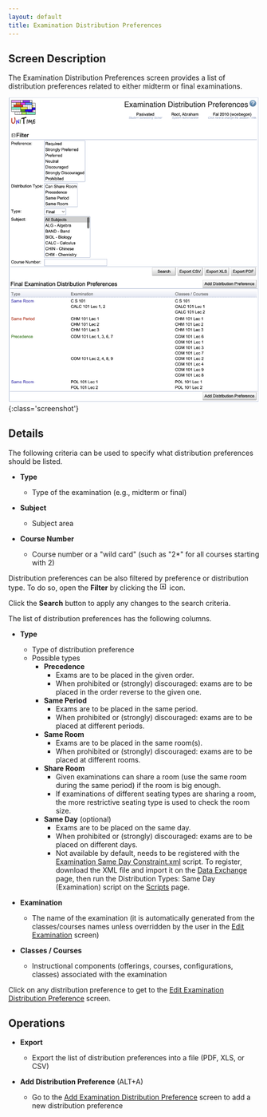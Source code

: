 ```yaml
---
layout: default
title: Examination Distribution Preferences
---
```



## Screen Description

The Examination Distribution Preferences screen provides a list of distribution preferences related to either midterm or final examinations.

![Examination Distribution Preferences](images/examination-distribution-preferences-1.png){:class='screenshot'}

## Details

The following criteria can be used to specify what distribution preferences should be listed.


* **Type**
    * Type of the examination (e.g., midterm or final)

* **Subject**
    * Subject area

* **Course Number**
    * Course number or a "wild card" (such as "2*" for all courses starting with 2)

Distribution preferences can be also filtered by preference or distribution type. To do so, open the **Filter** by clicking the ![Open Filter](images/icon-filter-open.gif) icon.

Click the **Search** button to apply any changes to the search criteria.

The list of distribution preferences has the following columns.

* **Type**
    * Type of distribution preference
    * Possible types
        * **Precedence**
            * Exams are to be placed in the given order.
            * When prohibited or (strongly) discouraged: exams are to be placed in the order reverse to the given one.
        * **Same Period**
            * Exams are to be placed in the same period.
            * When prohibited or (strongly) discouraged: exams are to be placed at different periods.
        * **Same Room**
            * Exams are to be placed in the same room(s).
            * When prohibited or (strongly) discouraged: exams are to be placed at different rooms.
        * **Share Room**
            * Given examinations can share a room (use the same room during the same period) if the room is big enough.
            * If examinations of different seating types are sharing a room, the more restrictive seating type is used to check the room size.
        * **Same Day** (optional)
            * Exams are to be placed on the same day.
            * When prohibited or (strongly) discouraged: exams are to be placed on different days.
            * Not available by default, needs to be registered with the [Examination Same Day Constraint.xml](https://github.com/UniTime/unitime/commits/master/Documentation/Scripts/Examination%20Same%20Day%20Constraint.xml) script. To register, download the XML file and import it on the [Data Exchange](data-exchange) page, then run the Distribution Types: Same Day (Examination) script on the [Scripts](scripts) page.

* **Examination**
    * The name of the examination (it is automatically generated from the classes/courses names unless overridden by the user in the [Edit Examination](edit-examination) screen)

* **Classes / Courses**
    * Instructional components (offerings, courses, configurations, classes) associated with the examination

Click on any distribution preference to get to the [Edit Examination Distribution Preference](edit-examination-distribution-preference) screen.

## Operations

* **Export**
    * Export the list of distribution preferences into a file (PDF, XLS, or CSV)

* **Add Distribution Preference** (ALT+A)
    * Go to the [Add Examination Distribution Preference](add-examination-distribution-preference) screen to add a new distribution preference

